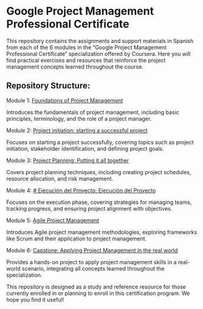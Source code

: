 
# Google Project Management Professional Certificate
This repository contains the assignments and support materials in Spanish from each of the 6 modules in the “Google Project Management Professional Certificate” specialization offered by Coursera. Here you will find practical exercises and resources that reinforce the project management concepts learned throughout the course.

## Repository Structure:

Module 1: [Foundations of Project Management](https://github.com/Jose-Escamilla/Google-Project-Management-Professional-Certificate/tree/master/1.%20Foundations%20of%20Project%20Management)

Introduces the fundamentals of project management, including basic principles, terminology, and the role of a project manager.

Module 2: [Project initiation: starting a successful project](https://github.com/Jose-Escamilla/Google-Project-Management-Professional-Certificate/tree/master/2.%20Project%20Initiation%20Starting%20a%20Successful%20Project)

Focuses on starting a project successfully, covering topics such as project initiation, stakeholder identification, and defining project goals.

Module 3: [Project Planning: Putting it all together](https://github.com/Jose-Escamilla/Google-Project-Management-Professional-Certificate/tree/master/3.%20Project%20Planning%20Put%20It%20All%20Together)

Covers project planning techniques, including creating project schedules, resource allocation, and risk management.

Module 4: [# Ejecución del Proyecto: Ejecución del Proyecto](https://github.com/Jose-Escamilla/Google-Project-Management-Professional-Certificate/tree/master/4.%20Project%20Execution%20Running%20the%20Project)

Focuses on the execution phase, covering strategies for managing teams, tracking progress, and ensuring project alignment with objectives.

Module 5: [Agile Project Management](https://github.com/Jose-Escamilla/Google-Project-Management-Professional-Certificate/tree/master/5.%20Agile%20Project%20Management)

Introduces Agile project management methodologies, exploring frameworks like Scrum and their application to project management.

Module 6: [Capstone: Applying Project Management in the real world](https://github.com/Jose-Escamilla/Google-Project-Management-Professional-Certificate/tree/master/6.%20Capstone%20Apply%20Project%20Management)

Provides a hands-on project to apply project management skills in a real-world scenario, integrating all concepts learned throughout the specialization.

This repository is designed as a study and reference resource for those currently enrolled in or planning to enroll in this certification program. We hope you find it useful!
